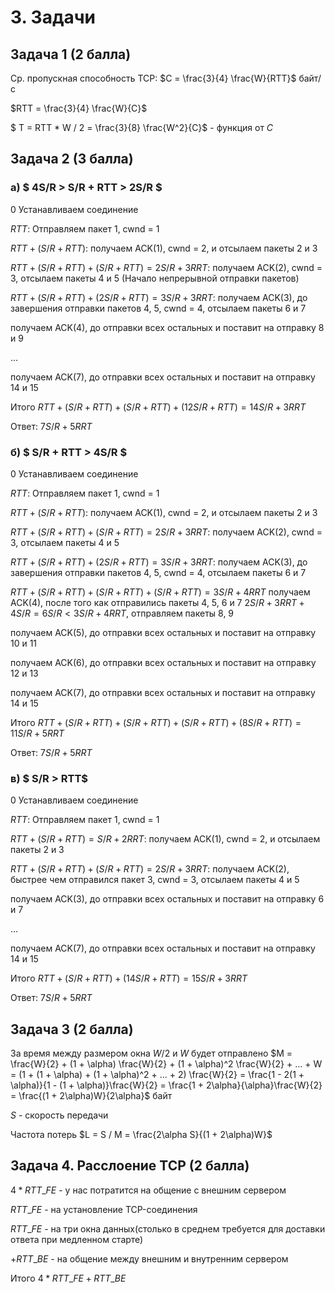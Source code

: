 # 3. Задачи

## Задача 1 (2 балла)

Ср. пропускная способность TCP:  $C = \frac{3}{4} \frac{W}{RTT}$ байт/с

$RTT = \frac{3}{4} \frac{W}{C}$

$ T = RTT * W / 2 = \frac{3}{8} \frac{W^2}{C}$ - функция от $C$

## Задача 2 (3 балла)

### a) $ 4S/R > S/R + RTT > 2S/R $

$0$ Устанавливаем соединение

$RTT$: Отправляем пакет 1, cwnd = 1

$RTT + (S/R + RTT)$: получаем ACK(1), cwnd = 2, и отсылаем пакеты 2 и 3

$RTT + (S/R + RTT) + (S/R + RTT) = 2S/R + 3RRT$: получаем ACK(2), cwnd = 3, отсылаем пакеты 4 и 5 (Начало непрерывной отправки пакетов)

$RTT + (S/R + RTT) + (2S/R + RTT) = 3S/R + 3RRT$: получаем ACK(3), до завершения отправки пакетов 4, 5, cwnd = 4, отсылаем пакеты 6 и 7

получаем ACK(4), до отправки всех остальных и поставит на отправку 8 и 9

...

получаем ACK(7), до отправки всех остальных и поставит на отправку 14 и 15


Итого $RTT + (S/R + RTT) + (S/R + RTT) + (12S/R + RTT) = 14S/R + 3RRT$

Ответ: $7S/R + 5RRT$

### б) $ S/R + RTT > 4S/R $

$0$ Устанавливаем соединение

$RTT$: Отправляем пакет 1, cwnd = 1

$RTT + (S/R + RTT)$: получаем ACK(1), cwnd = 2, и отсылаем пакеты 2 и 3

$RTT + (S/R + RTT) + (S/R + RTT) = 2S/R + 3RRT$: получаем ACK(2), cwnd = 3, отсылаем пакеты 4 и 5

$RTT + (S/R + RTT) + (2S/R + RTT) = 3S/R + 3RRT$: получаем ACK(3), до завершения отправки пакетов 4, 5, cwnd = 4, отсылаем пакеты 6 и 7

$RTT + (S/R + RTT) + (S/R + RTT) + (S/R + RTT) = 3S/R + 4RRT$ получаем ACK(4), после того как отправились пакеты 4, 5, 6 и 7 $2S/R + 3RRT + 4S/R = 6S/R < 3S/R + 4RRT$, отправляем пакеты 8, 9

получаем ACK(5), до отправки всех остальных и поставит на отправку 10 и 11

получаем ACK(6), до отправки всех остальных и поставит на отправку 12 и 13

получаем ACK(7), до отправки всех остальных и поставит на отправку 14 и 15


Итого $RTT + (S/R + RTT) + (S/R + RTT) + (S/R + RTT) + (8S/R + RTT) = 11S/R + 5RRT$

Ответ: $7S/R + 5RRT$

### в) $ S/R > RTT$

$0$ Устанавливаем соединение

$RTT$: Отправляем пакет 1, cwnd = 1

$RTT + (S/R + RTT) = S/R + 2RRT$: получаем ACK(1), cwnd = 2, и отсылаем пакеты 2 и 3

$RTT + (S/R + RTT) + (S/R + RTT) = 2S/R + 3RRT$: получаем ACK(2), быстрее чем отправился пакет 3, cwnd = 3, отсылаем пакеты 4 и 5

получаем ACK(3), до отправки всех остальных и поставит на отправку 6 и 7

...

получаем ACK(7), до отправки всех остальных и поставит на отправку 14 и 15



Итого $RTT + (S/R + RTT) + (14S/R + RTT) = 15S/R + 3RRT$

Ответ: $7S/R + 5RRT$

## Задача 3 (2 балла)

За время между размером окна $W/2$ и $W$ будет отправлено $M = \frac{W}{2} + (1 + \alpha) \frac{W}{2} + (1 + \alpha)^2 \frac{W}{2} + ... + W = (1 + (1 + \alpha) + (1 + \alpha)^2 + ... + 2) \frac{W}{2} = \frac{1 - 2(1 + \alpha)}{1 - (1 + \alpha)}\frac{W}{2} = \frac{1 + 2\alpha}{\alpha}\frac{W}{2} = \frac{(1 + 2\alpha)W}{2\alpha}$ байт

$S$ - скорость передачи

Частота потерь $L = S / M = \frac{2\alpha S}{(1 + 2\alpha)W}$

## Задача 4. Расслоение TCP (2 балла)

$4*RTT\_FE$ - у нас потратится на общение с внешним сервером

$RTT\_FE$ - на установление TCP-соединения

$RTT\_FE$ - на три окна данных(столько в среднем требуется для доставки ответа при медленном старте)

$+ RTT\_BE$ - на общение между внешним и внутренним сервером

Итого $4*RTT\_FE + RTT\_BE$
